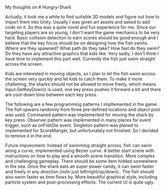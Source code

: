 My thoughts on # Hungry-Shark

Actually, it took me a while to find suitable 3D models and figure out how to import them into Unity. Usually I was given art assets and asked to add code on it. 
So this was a quite novel and fun experience for me.
Since our targeting players are so young, I don't want the game mechanics to be very hard. Basic collision detection to earn scores should be good enough and 
I believe that the key focus should be on designing how the fish swims. Where are they spawned? What path do they take? How fast do they swim? Do they have any 
attractive graphcs that kids like. Very sadly, I don't think I have time to implement this part well. Currently the fish just swim straight across the screen.

Kids are interested in moving objects, so I plan to let the fish swim across the screen very quickly and let kids to catch them. To make it more challening, the sharks
should not be allowed to move freely, which means Input.GetKeyDown() is used, one key press pushes it forward a bit and there are cool-down time between each key press.

The following are a few programming patterns I impltemented in the game:
The fish spwans randomly from three pre-defined locations and object pool was used.
Commaned pattern was implemented for moving the shark by key press.
Observer pattern was implemented in many places for event trigger, such as onFishDie event.
Singleton pattern was planed to implemented for ScoreManger, but unfortunately not finished. So I decided to remove it in the end.

Future impveoment:
Instead of swimming straight across, fish can swim along a curve, implemented using Bezier curve.
A better start scene with instructions on how to play and a smooth scene transition.
More complex and challenging gameplay. There should be some item hidded somewhere in the sea. Once the shark eats an super power candy, it can swim faster and freely in any direction (notn just left/right/up/down)..
The fish should also swim faster as time flows by.
More beautiful graphical style, including particle system and post-processing effects.
The current UI is quite ugly.
